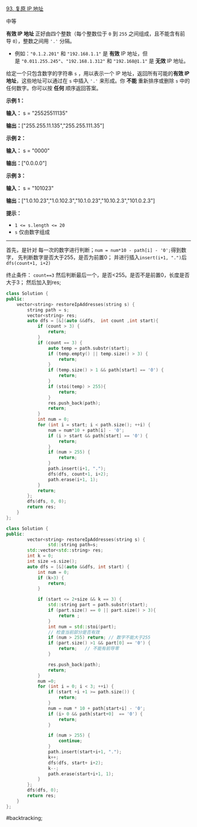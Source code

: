 [93. 复原 IP 地址](https://leetcode.cn/problems/restore-ip-addresses/)

中等

**有效 IP 地址** 正好由四个整数（每个整数位于 `0` 到 `255` 之间组成，且不能含有前导 `0`），整数之间用 `'.'` 分隔。

- 例如：`"0.1.2.201"` 和 `"192.168.1.1"` 是 **有效** IP 地址，但是 `"0.011.255.245"`、`"192.168.1.312"` 和 `"192.168@1.1"` 是 **无效** IP 地址。

给定一个只包含数字的字符串 `s` ，用以表示一个 IP 地址，返回所有可能的**有效 IP 地址**，这些地址可以通过在 `s` 中插入 `'.'` 来形成。你 **不能** 重新排序或删除 `s` 中的任何数字。你可以按 **任何** 顺序返回答案。

**示例 1：**

**输入：** s = "25525511135"

**输出：**["255.255.11.135","255.255.111.35"]

**示例 2：**

**输入：** s = "0000"

**输出：**["0.0.0.0"]

**示例 3：**

**输入：** s = "101023"

**输出：**["1.0.10.23","1.0.102.3","10.1.0.23","10.10.2.3","101.0.2.3"]

**提示：**

- `1 <= s.length <= 20`
- `s` 仅由数字组成

---- ----
首先，是针对 每一次的数字进行判断；`num = num*10 - path[i] - '0';`得到数字，
先判断数字是否大于255，是否为前置0；
并进行插入`insert(i+1, ".")`后`dfs(count+1, i+2)`

终止条件：
`count==3` 然后判断最后一个，是否<255。是否不是前置0，长度是否大于3；
然后加入到res;

```cpp
class Solution {
public:
    vector<string> restoreIpAddresses(string s) {
        string path = s;
        vector<string> res;
        auto dfs = [&](auto &&dfs,  int count ,int start){
            if (count > 3) {
                return;
            }
            if (count == 3) {
                auto temp = path.substr(start);
                if (temp.empty() || temp.size() > 3) {
                    return;
                }
                if (temp.size() > 1 && path[start] == '0') {
                    return;
                }
                if (stoi(temp) > 255){
                    return;
                }
                res.push_back(path);
                return;
            }
            int num = 0;
            for (int i = start; i < path.size(); ++i) {
                num = num*10 + path[i] - '0';
                if (i > start && path[start] == '0') {
                    return;
                }
                if (num > 255) {
                    return;
                }
                path.insert(i+1, ".");
                dfs(dfs, count+1, i+2);
                path.erase(i+1, 1);
            }
            return;
        };
        dfs(dfs, 0, 0);
        return res;
    }
};
```

```cpp
class Solution {
public:
        vector<string> restoreIpAddresses(string s) {
                std::string path=s;
        std::vector<std::string> res;
        int k = 0;
        int size =s.size();
        auto dfs = [&](auto &&dfs, int start) {
            int num = 0;
            if (k>3) {
                return;
            }

            if (start <= 2+size && k == 3) {
                std::string part = path.substr(start);
                if (part.size() == 0 || part.size() > 3){
                    return ;
                }
                int num = std::stoi(part);
                // 检查当前部分是否有效
                if (num > 255) return; // 数字不能大于255
                if (part.size() >1 && part[0] == '0') {
                    return;   // 不能有前导零
                }

                res.push_back(path);
                return;
            }
            num =0;
            for (int i = 0; i < 3; ++i) {
                if (start +i +1 >= path.size()) {
                    return;
                }
                num = num * 10 + path[start+i] - '0';
                if (i> 0 && path[start+0]  == '0') {
                    return;
                }

                if (num > 255) {
                    continue;
                }
                path.insert(start+i+1, ".");
                k++;
                dfs(dfs, start+ i+2);
                k--;
                path.erase(start+i+1, 1);
            }
        };
        dfs(dfs, 0);
        return res;
    }
};
```
#backtracking;
